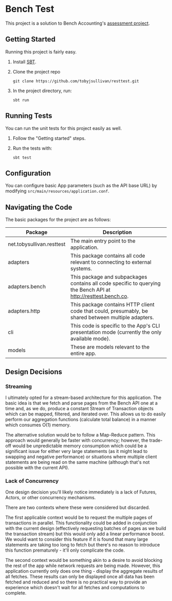 # Bench Test

This project is a solution to Bench Accounting's
[assessment project](http://resttest.bench.co).

## Getting Started

Running this project is fairly easy.

1. Install [SBT](http://www.scala-sbt.org/download.html).
2. Clone the project repo

    `git clone https://github.com/tobyjsullivan/resttest.git`

3. In the project directory, run:

    `sbt run`

## Running Tests

You can run the unit tests for this project easily as well.

1. Follow the "Getting started" steps.
2. Run the tests with:

    `sbt test`

## Configuration

You can configure basic App parameters (such as the API base URL) by
modifying `src/main/resources/application.conf`.

## Navigating the Code

The basic packages for the project are as follows:

| Package | Description |
|---|---|
|net.tobysullivan.resttest| The main entry point to the application.|
|adapters| This package contains all code relevant to connecting to external systems. |
|adapters.bench| This package and subpackages contains all code specific to querying the Bench API at http://resttest.bench.co.|
|adapters.http| This package contains HTTP client code that could, presumably, be shared between multiple adapters.|
|cli| This code is specific to the App's CLI presentation mode (currently the only available mode).|
|models| These are models relevant to the entire app.|

## Design Decisions

### Streaming

I ultimately opted for a stream-based architecture for this application.
The basic idea is that we fetch and parse pages from the Bench API one
at a time and, as we do, produce a constant Stream of Transaction
objects which can be mapped, filtered, and iterated over. This allows
us to do easily perform our aggregation functions (calculate total
balance) in a manner which consumes O(1) memory.

The alternative solution would be to follow a Map-Reduce pattern. This
approach would generally be faster with concurrency; however, the
trade-off would be
unpredictable memory consumption which could be a significant issue for
either very large statements (as it might lead to swapping and negative
performance) or situations where multiple client statements are being
read on the same machine (although that's not possible with the current
API).

### Lack of Concurrency

One design decision you'll likely notice immediately is a lack of
Futures, Actors, or other concurrency mechanisms.

There are two contexts where these were considered but discarded.

The first applicable context would be to request the multiple pages of
transactions in parallel. This functionality could be added in
conjunction with the current design (effectively requesting batches of
pages as we build the transaction stream) but this would only add a
linear performance boost. We would want to consider this feature if
it is found that many large statements are taking too long to fetch but
there's no reason to introduce this function prematurely - it'll only
complicate the code.

The second context would be something akin to a desire to avoid blocking
the rest of the app while network requests are being made. However, this
application currently only does one thing - display the aggregate results
of all fetches. These results can only be displayed once all data has
been fetched and reduced and so there is no practical way to provide an
experience which doesn't wait for all fetches and computations to
complete.